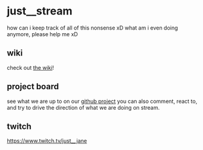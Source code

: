 # just__stream
how can i keep track of all of this nonsense xD what am i even doing anymore, please help me xD

## wiki
check out [the wiki](https://github.com/just-jane-inc/just__stream/wiki/home)!

## project board
see what we are up to on our [github project](https://github.com/orgs/just-jane-inc/projects/5) you can also comment, react to, and try to drive the direction of what we are doing on stream.

## twitch
https://www.twitch.tv/just__jane
